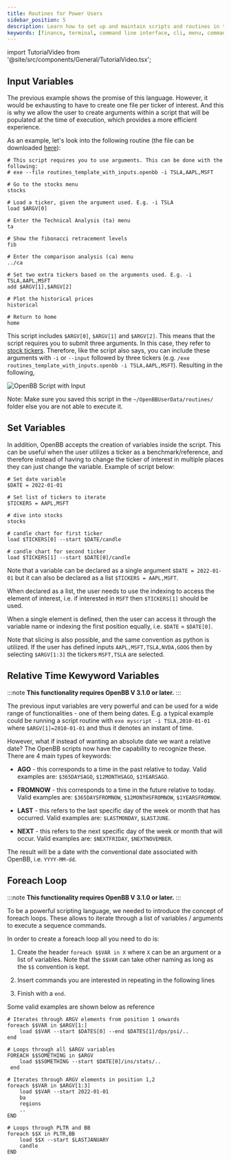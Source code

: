 ```yaml
---
title: Routines for Power Users
sidebar_position: 5
description: Learn how to set up and maintain scripts and routines in the OpenBB Terminal. These operations will help automate processes and repetitive tasks to save time and effort.
keywords: [finance, terminal, command line interface, cli, menu, commands]
---
```


import TutorialVideo from '@site/src/components/General/TutorialVideo.tsx';

<TutorialVideo
    youtubeLink="https://www.youtube.com/embed/zhbX5tTmyPw?si=5XzbbhgiCFsTmbDo"
    videoLegend="Short video on what power users can do with routines"
/>

## Input Variables

The previous example shows the promise of this language. However, it would be exhausting to have to create one file per ticker of interest. And this is why we allow the user to create arguments within a script that will be populated at the time of execution, which provides a more efficient experience.

As an example, let's look into the following routine (the file can be downloaded [here](https://www.dropbox.com/s/usooz6y29r1xldb/routines_template_with_inputs.openbb?dl=1)):

```
# This script requires you to use arguments. This can be done with the following:
# exe --file routines_template_with_inputs.openbb -i TSLA,AAPL,MSFT

# Go to the stocks menu
stocks

# Load a ticker, given the argument used. E.g. -i TSLA
load $ARGV[0]

# Enter the Technical Analysis (ta) menu
ta

# Show the fibonacci retracement levels
fib

# Enter the comparison analysis (ca) menu
../ca

# Set two extra tickers based on the arguments used. E.g. -i TSLA,AAPL,MSFT
add $ARGV[1],$ARGV[2]

# Plot the historical prices
historical

# Return to home
home
```

This script includes `$ARGV[0]`, `$ARGV[1]` and `$ARGV[2]`. This means that the script requires you to submit three arguments. In this case, they refer to <a href="https://www.investopedia.com/ask/answers/12/what-is-a-stock-ticker.asp" target="_blank" rel="noreferrer noopener">stock tickers</a>. Therefore, like the script also says, you can include these arguments with `-i` or `--input` followed by three tickers (e.g. `/exe routines_template_with_inputs.openbb -i TSLA,AAPL,MSFT`). Resulting in the following,

![OpenBB Script with Input](https://user-images.githubusercontent.com/46355364/223207706-42995834-577f-4747-8185-42a016f441d9.png)

Note: Make sure you saved this script in the `~/OpenBBUserData/routines/` folder else you are not able to execute it.

## Set Variables

In addition, OpenBB accepts the creation of variables inside the script. This can be useful when the user utilizes a ticker as a benchmark/reference, and therefore instead of having to change the ticker of interest in multiple places they can just change the variable. Example of script below:

```
# Set date variable
$DATE = 2022-01-01

# Set list of tickers to iterate
$TICKERS = AAPL,MSFT

# dive into stocks
stocks

# candle chart for first ticker
load $TICKERS[0] --start $DATE/candle

# candle chart for second ticker
load $TICKERS[1] --start $DATE[0]/candle
```

Note that a variable can be declared as a single argument `$DATE = 2022-01-01` but it can also be declared as a list `$TICKERS = AAPL,MSFT`.

When declared as a list, the user needs to use the indexing to access the element of interest, i.e. if interested in `MSFT` then `$TICKERS[1]` should be used.

When a single element is defined, then the user can access it through the variable name or indexing the first position equally, i.e. `$DATE` = `$DATE[0]`.

Note that slicing is also possible, and the same convention as python is utilized. If the user has defined inputs `AAPL,MSFT,TSLA,NVDA,GOOG` then by selecting `$ARGV[1:3]` the tickers `MSFT,TSLA` are selected.

## Relative Time Kewyword Variables

:::note
**This functionality requires OpenBB V 3.1.0 or later.**
:::

The previous input variables are very powerful and can be used for a wide range of functionalities - one of them being dates. E.g. a typical example could be running a script routine with `exe myscript -i TSLA,2010-01-01` where `$ARGV[1]=2010-01-01` and thus it denotes an instant of time.

However, what if instead of wanting an absolute date we want a relative date? The OpenBB scripts now have the capability to recognize these. There are 4 main types of keywords:

* **AGO** - this corresponds to a time in the past relative to today. Valid examples are: `$365DAYSAGO`, `$12MONTHSAGO`, `$1YEARSAGO`.

* **FROMNOW** - this corresponds to a time in the future relative to today. Valid examples are: `$365DAYSFROMNOW`, `$12MONTHSFROMNOW`, `$1YEARSFROMNOW`.

* **LAST** - this refers to the last specific day of the week or month that has occurred. Valid examples are: `$LASTMONDAY`, `$LASTJUNE`.

* **NEXT** - this refers to the next specific day of the week or month that will occur. Valid examples are: `$NEXTFRIDAY`, `$NEXTNOVEMBER`.

The result will be a date with the conventional date associated with OpenBB, i.e. `YYYY-MM-dd`.

## Foreach Loop

:::note
**This functionality requires OpenBB V 3.1.0 or later.**
:::

To be a powerful scripting language, we needed to introduce the concept of foreach loops. These allows to iterate through a list of variables / arguments to execute a sequence commands.

In order to create a foreach loop all you need to do is:

1. Create the header `foreach $$VAR in X` where `X` can be an argument or a list of variables. Note that the `$$VAR` can take other naming as long as the `$$` convention is kept.

2. Insert commands you are interested in repeating in the following lines

3. Finish with a `end`.

Some valid examples are shown below as reference

```
# Iterates through ARGV elements from position 1 onwards
foreach $$VAR in $ARGV[1:]
    load $$VAR --start $DATES[0] --end $DATES[1]/dps/psi/..
end
```

```
# Loops through all $ARGV variables
FOREACH $$SOMETHING in $ARGV
    load $$SOMETHING --start $DATE[0]/ins/stats/..
 end
```

```
# Iterates through ARGV elements in position 1,2
foreach $$VAR in $ARGV[1:3]
    load $$VAR --start 2022-01-01
    ba
    regions
    ..
END
```

```
# Loops through PLTR and BB
foreach $$X in PLTR,BB
    load $$X --start $LASTJANUARY
    candle
END
```

